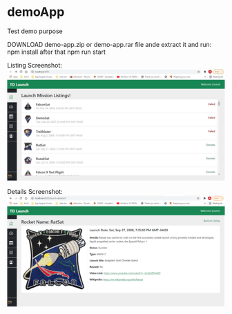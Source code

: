 # demoApp
Test demo purpose 

DOWNLOAD demo-app.zip or demo-app.rar file ande extract it and run:
npm install
after that 
npm run start

Listing Screenshot:
<img src="https://github.com/SandhuPal/demoApp/blob/main/listing.JPG" />

Details Screenshot:
<img src="https://github.com/SandhuPal/demoApp/blob/main/image.png" />
